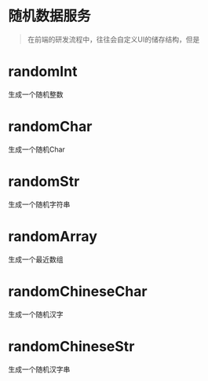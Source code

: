 # 随机数据服务

> 在前端的研发流程中，往往会自定义UI的储存结构，但是

# randomInt
生成一个随机整数

# randomChar
生成一个随机Char

# randomStr
生成一个随机字符串

# randomArray
生成一个最近数组

# randomChineseChar
生成一个随机汉字

# randomChineseStr
生成一个随机汉字串
